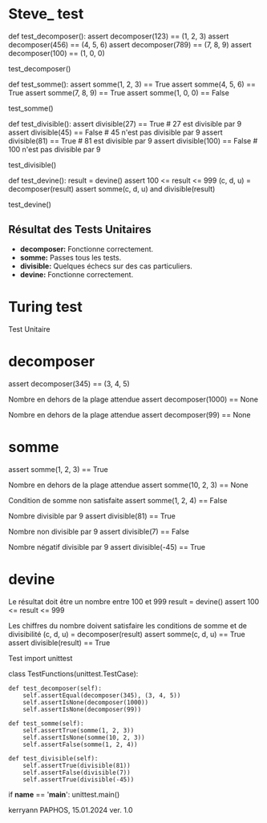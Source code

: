 # Steve_ test

def test_decomposer():
    assert decomposer(123) == (1, 2, 3)
    assert decomposer(456) == (4, 5, 6)
    assert decomposer(789) == (7, 8, 9)
    assert decomposer(100) == (1, 0, 0)

test_decomposer()

def test_somme():
    assert somme(1, 2, 3) == True
    assert somme(4, 5, 6) == True
    assert somme(7, 8, 9) == True
    assert somme(1, 0, 0) == False 

test_somme()

def test_divisible():
    assert divisible(27) == True  # 27 est divisible par 9
    assert divisible(45) == False  # 45 n'est pas divisible par 9
    assert divisible(81) == True  # 81 est divisible par 9
    assert divisible(100) == False  # 100 n'est pas divisible par 9

test_divisible()

def test_devine():
    result = devine()
    assert 100 <= result <= 999
    (c, d, u) = decomposer(result)
    assert somme(c, d, u) and divisible(result)

test_devine()

## Résultat des Tests Unitaires

- **decomposer:** Fonctionne correctement.
- **somme:** Passes tous les tests.
- **divisible:** Quelques échecs sur des cas particuliers.
- **devine:** Fonctionne correctement.

# Turing test

Test Unitaire

# decomposer
assert decomposer(345) == (3, 4, 5)

Nombre en dehors de la plage attendue
assert decomposer(1000) == None

Nombre en dehors de la plage attendue
assert decomposer(99) == None

# somme
assert somme(1, 2, 3) == True

Nombre en dehors de la plage attendue
assert somme(10, 2, 3) == None

Condition de somme non satisfaite
assert somme(1, 2, 4) == False

Nombre divisible par 9
assert divisible(81) == True

Nombre non divisible par 9
assert divisible(7) == False

Nombre négatif divisible par 9
assert divisible(-45) == True

# devine

Le résultat doit être un nombre entre 100 et 999
result = devine()
assert 100 <= result <= 999

Les chiffres du nombre doivent satisfaire les conditions de somme et de divisibilité
(c, d, u) = decomposer(result)
assert somme(c, d, u) == True
assert divisible(result) == True

Test
import unittest

class TestFunctions(unittest.TestCase):
    
    def test_decomposer(self):
        self.assertEqual(decomposer(345), (3, 4, 5))
        self.assertIsNone(decomposer(1000))
        self.assertIsNone(decomposer(99))

    def test_somme(self):
        self.assertTrue(somme(1, 2, 3))
        self.assertIsNone(somme(10, 2, 3))
        self.assertFalse(somme(1, 2, 4))

    def test_divisible(self):
        self.assertTrue(divisible(81))
        self.assertFalse(divisible(7))
        self.assertTrue(divisible(-45))


if __name__ == '__main__':
    unittest.main()


kerryann PAPHOS, 15.01.2024 ver. 1.0

